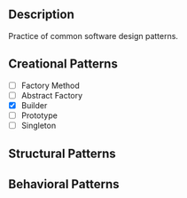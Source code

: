 ## Description

Practice of common software design patterns.


## Creational Patterns

- [ ] Factory Method
- [ ] Abstract Factory
- [x] Builder
- [ ] Prototype
- [ ] Singleton

## Structural Patterns

## Behavioral Patterns